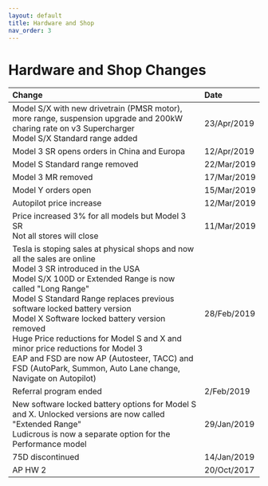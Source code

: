```yaml
---
layout: default
title: Hardware and Shop
nav_order: 3
---
```


# Hardware and Shop Changes

| Change                            | Date |
|:--------------------------------|:------|
| Model S/X with new drivetrain (PMSR motor), more range, suspension upgrade and 200kW charing rate on v3 Supercharger<br> Model S/X Standard range added | 23/Apr/2019 |  
| Model 3 SR opens orders in China and Europa    | 12/Apr/2019 |
| Model S Standard range removed    | 22/Mar/2019 |
| Model 3 MR removed    | 17/Mar/2019 |
| Model Y orders open    | 15/Mar/2019 |
| Autopilot price increase   | 12/Mar/2019 |
| Price increased 3% for all models but Model 3 SR<br>Not all stores will close  | 11/Mar/2019 |
| Tesla is stoping sales at physical shops and now all the sales are online<br>Model 3 SR introduced in the USA<br>Model S/X 100D or Extended Range is now called "Long Range"<br>Model S Standard Range replaces previous software locked battery version<br>Model X Software locked battery version removed<br>Huge Price reductions for Model S and X and minor price reductions for Model 3 <br>EAP and FSD are now AP (Autosteer, TACC) and FSD (AutoPark, Summon, Auto Lane change, Navigate on Autopilot)               | 28/Feb/2019 |
| Referral program ended              | 2/Feb/2019 |
| New software locked battery options for Model S and X. Unlocked versions are now called "Extended Range" <br> Ludicrous is now a separate option for the Performance model             | 29/Jan/2019 |
| 75D discontinued              | 14/Jan/2019 |
| AP HW 2                             | 20/Oct/2017 |

